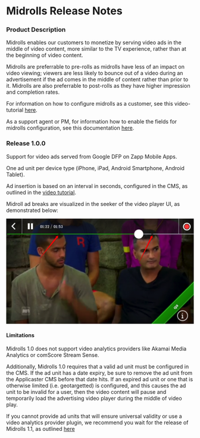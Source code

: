 # Midrolls Release Notes

### Product Description

Midrolls enables our customers to monetize by serving video ads in the middle of video content, more similar to the TV experience, rather than at the beginning of video content. 

Midrolls are preferrable to pre-rolls as midrolls have less of an impact on video viewing; viewers are less likely to bounce out of a video during an advertisement if the ad comes in the middle of content rather than prior to it. Midrolls are also preferrable to post-rolls as they have higher impression and completion rates.

For information on how to configure midrolls as a customer, see this video-tutorial [here](https://applicaster.zendesk.com/hc/en-us/articles/208005076-Configuring-Midrolls).

As a support agent or PM, for information how to enable the fields for midrolls configuration, see this documentation [here](https://applicaster.zendesk.com/hc/en-us/articles/207983116-How-to-setup-midroll-fields-in-extensions).


### Release 1.0.0

Support for video ads served from Google DFP on Zapp Mobile Apps.

One ad unit per device type (iPhone, iPad, Android Smartphone, Android Tablet). 

Ad insertion is based on an interval in seconds, configured in the CMS, as outlined in the [video tutorial](https://applicaster.zendesk.com/hc/en-us/articles/208005076-Configuring-Midrolls). 

Midroll ad breaks are visualized in the seeker of the video player UI, as demonstrated below:

![midrolls](./midrolls.png)

#### Limitations

Midrolls 1.0 does not support video analytics providers like Akamai Media Analytics or comScore Stream Sense.

Additionally, Midrolls 1.0 requires that a valid ad unit must be configured in the CMS. If the ad unit has a date expiry, be sure to remove the ad unit from the Applicaster CMS before that date hits. If an expired ad unit or one that is otherwise limited (i.e. geotargetted) is configured, and this causes the ad unit to be invalid for a user, then the video content will pause and temporarily load the advertising video player during the middle of video play.

If you cannot provide ad units that will ensure universal validity or use a video analytics provider plugin, we recommend you wait for the release of Midrolls 1.1, as outlined [here](https://roadmap.applicaster.com/#feature_172)